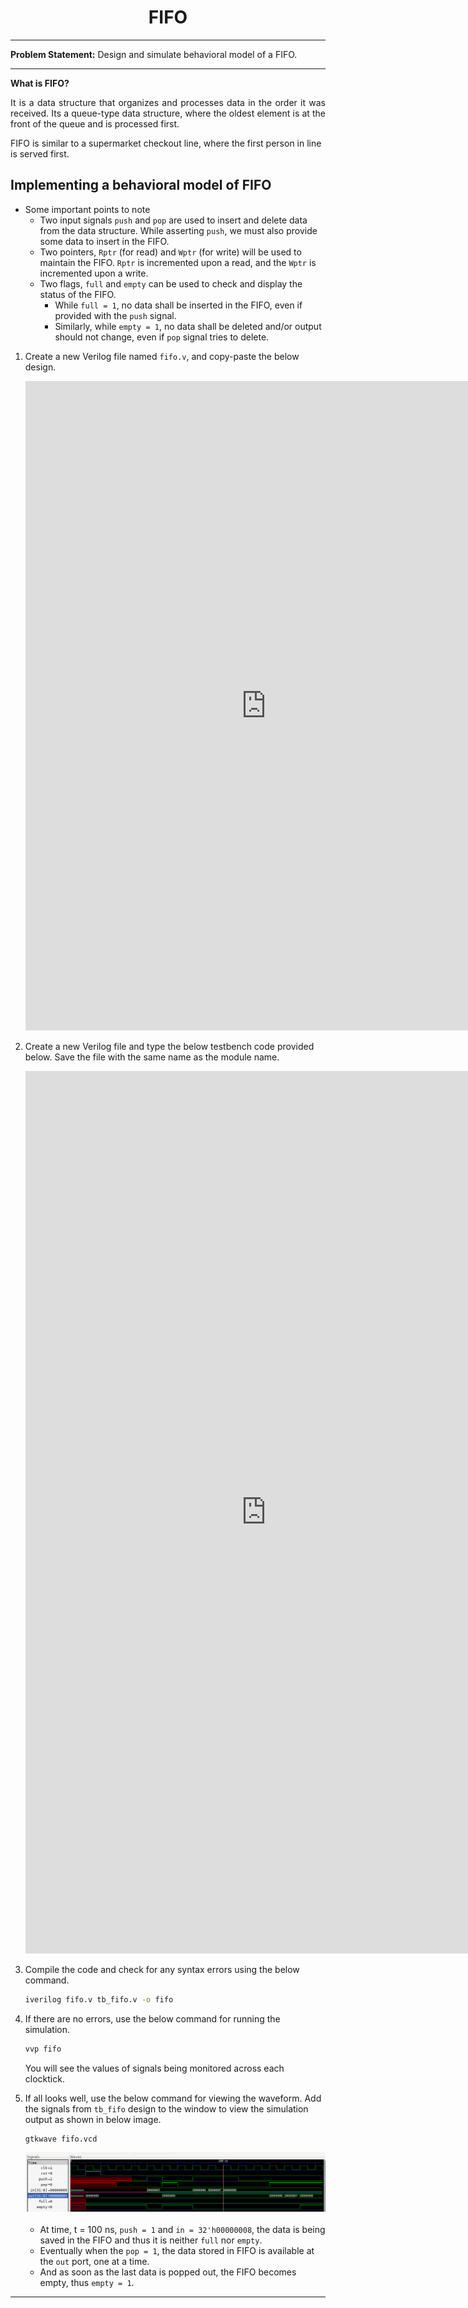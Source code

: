 <center>
  <h1>FIFO</h1>
</center>

---

**Problem Statement:** Design and simulate behavioral model of a FIFO.

---

**What is FIFO?**

<div align="justify">
It is a data structure that organizes and processes data in the order it was received. Its a queue-type data structure, where the oldest element is at the front of the queue and is processed first.
</div>

FIFO is similar to a supermarket checkout line, where the first person in line is served first.

## Implementing a behavioral model of FIFO

- Some important points to note
    - Two input signals `push` and `pop` are used to insert and delete data from the data structure. While asserting `push`, we must also provide some data to insert in the FIFO.
    - Two pointers, `Rptr` (for read) and `Wptr` (for write) will be used to maintain the FIFO. `Rptr` is incremented upon a read, and the `Wptr` is incremented upon a write.
    - Two flags, `full` and `empty` can be used to check and display the status of the FIFO.
        - While `full = 1`, no data shall be inserted in the FIFO, even if provided with the `push` signal.
        - Similarly, while `empty = 1`, no data shall be deleted and/or output should not change, even if `pop` signal tries to delete.

1. Create a new Verilog file named `fifo.v`, and copy-paste the below design.

    <center>
    <iframe
        src="https://carbon.now.sh/embed?bg=rgba%28171%2C+184%2C+195%2C+1%29&t=seti&wt=none&l=verilog&width=680&ds=true&dsyoff=0px&dsblur=0px&wc=false&wa=true&pv=9px&ph=9px&ln=false&fl=1&fm=Hack&fs=14px&lh=133%25&si=false&es=2x&wm=false&code=module%2520fifo%2520%2523%28parameter%2520DATAWIDTH%2520%253D%252032%252C%2520ADDWIDTH%2520%253D%25204%252C%2520DEPTH%2520%253D%252016%29%250A%2520%2520%2509%2509%2509%2509%28clk%252C%2520rst%252C%2520in%252C%2520out%252C%2520push%252C%2520pop%252C%2520full%252C%2520empty%29%253B%250A%250Ainput%2520clk%253B%250Ainput%2520rst%253B%250A%250Ainput%2520push%253B%250Ainput%2520pop%253B%250A%250Ainput%2520%255BDATAWIDTH-1%253A0%255D%2520in%253B%250Aoutput%2520reg%2520%255BDATAWIDTH-1%253A0%255D%2520out%253B%250A%250Aoutput%2520full%253B%250Aoutput%2520empty%253B%250A%250Awire%2520WrVld%253B%250Awire%2520RdVld%253B%250A%250Areg%2520%255BADDWIDTH-1%253A0%255D%2520Wptr%253B%250Areg%2520%255BADDWIDTH-1%253A0%255D%2520Rptr%253B%250Areg%2520%255BDATAWIDTH-1%253A0%255D%2520fifo%2520%255BDEPTH-1%253A0%255D%253B%250A%250Aassign%2520WrVld%2520%253D%2520%28%28%7Efull%29%2520%2526%2520push%29%253B%250Aassign%2520RdVld%2520%253D%2520%28%28%7Eempty%29%2520%2526%2520pop%29%253B%250A%250Aalways%2520%2540%28posedge%2520clk%29%2520begin%250A%2520%2520if%2520%28rst%29%2520begin%250A%2520%2520%2520%2520Wptr%2520%253C%253D%25200%253B%250A%2520%2520%2520%2520Rptr%2520%253C%253D%25200%253B%250A%2520%2520%2520%2520out%2520%2520%253C%253D%25200%253B%250A%2520%2520end%250Aend%250A%250A%252F%252F%2520To%2520write%2520data%2520to%2520FIFO%250Aalways%2520%2540%28posedge%2520clk%29%2520begin%250A%2520%2520if%2520%28WrVld%29begin%250A%2520%2520%2520%2520fifo%255BWptr%255D%2520%253C%253D%2520in%253B%250A%2520%2520%2520%2520Wptr%2520%253C%253D%2520Wptr%2520%252B%25201%253B%250A%2520%2520end%250Aend%250A%250A%252F%252F%2520To%2520read%2520data%2520from%2520FIFO%250Aalways%2520%2540%28posedge%2520clk%29%2520begin%250A%2520%2520if%2520%28RdVld%29%2520begin%250A%2520%2520%2520%2520out%2520%253C%253D%2520fifo%255BRptr%255D%253B%250A%2520%2520%2520%2520Rptr%2520%253C%253D%2520Rptr%2520%252B%25201%253B%250A%2520%2520end%250Aend%250A%250Aassign%2520full%2520%253D%2520%28%28Wptr%2520%252B%25201%27b1%29%2520%253D%253D%2520Rptr%29%253B%250Aassign%2520empty%2520%253D%2520%28Wptr%2520%253D%253D%2520Rptr%29%253B%250A%250Aendmodule"
        style="width: 769px; height: 1039px; border:0; transform: scale(1); overflow:hidden;"
        sandbox="allow-scripts allow-same-origin">
    </iframe>
    </center>

2. Create a new Verilog file and type the below testbench code provided below. Save the file with the same name as the module name.

    <center>
    <iframe
        src="https://carbon.now.sh/embed?bg=rgba%28171%2C+184%2C+195%2C+1%29&t=seti&wt=none&l=verilog&width=680&ds=true&dsyoff=0px&dsblur=0px&wc=false&wa=true&pv=9px&ph=9px&ln=false&fl=1&fm=Hack&fs=14px&lh=133%25&si=false&es=2x&wm=false&code=%2560timescale%25201ns%252F1ps%250Amodule%2520tb_fifo%253B%250A%250Aparameter%2520DATAWIDTH%2520%253D%252032%253B%250Aparameter%2520ADDWIDTH%2520%253D%25204%253B%250Aparameter%2520DEPTH%2520%253D%252016%253B%250A%250Areg%2520clk%253B%250Areg%2520rst%253B%250A%250Areg%2520push%253B%250Areg%2520pop%253B%250A%250Awire%2520full%253B%250Awire%2520empty%253B%250A%250Areg%2520%255BDATAWIDTH-1%253A0%255D%2520in%253B%250Awire%2520%255BDATAWIDTH-1%253A0%255D%2520out%253B%250A%250Ainitial%2520begin%250A%2520%2520%2520%2520%2524display%28%2522time%255Ct%252C%2520clk%255Ct%2520rst%255Ct%252C%2520in%255Ct%252C%2520out%255Ct%2520%2522%29%253B%250A%2520%2520%2520%2520%2524monitor%2520%28%2522%2525g%255Ct%2520%2525b%255Ct%2520%2520%2520%2525b%255Ct%2520%2520%2520%2520%2525d%255Ct%2520%2520%2520%2520%2520%2520%2525d%255Ct%2520%2520%2520%2522%252C%250A%2520%2520%2520%2520%2520%2520%2520%2520%2520%2520%2520%2520%2520%2520%2520%2520%2524time%252C%2520clk%252C%2520rst%252C%2520in%252C%2520out%29%253B%250A%250A%2520%2520%2520%2520clk%2520%253D%25201%253B%250A%2520%2520%2520%2520rst%2520%253D%25200%253B%250A%250A%2520%2520%2520%2520%252310%2520rst%2520%253D%25201%253B%250A%2520%2520%2520%2520%252310%2520rst%2520%253D%25200%253B%250A%2520%2520%2520%2520%252310%2520pop%2520%253D%25200%253B%250A%2520%2520%2520%2520%252310%2520push%2520%253D%25200%253B%250A%250A%2520%2520%2520%2520%252310%2520in%2520%253D%25205%253B%250A%2520%2520%2520%2520push%2520%253D%25201%253B%250A%250A%2520%2520%2520%2520%252310%2520push%2520%253D%25200%253B%250A%2520%2520%2520%2520pop%2520%253D%25201%253B%250A%2520%2520%2520%2520%252310%2520pop%2520%253D%25200%253B%250A%250A%2520%2520%2520%2520%252310%2520in%2520%253D%25206%253B%250A%2520%2520%2520%2520push%2520%253D%25201%253B%250A%250A%2520%2520%2520%2520%252310%2520in%2520%253D%25207%253B%250A%2520%2520%2520%2520push%2520%253D%25201%253B%250A%250A%2520%2520%2520%2520%252310%2520in%2520%253D%25208%253B%250A%2520%2520%2520%2520push%2520%253D%25201%253B%250A%250A%2520%2520%2520%2520%252310%2520push%2520%253D%25200%253B%250A%250A%2520%2520%2520%2520%252310%2520push%2520%253D%25200%253B%250A%2520%2520%2520%2520%252310%2520pop%2520%253D%25201%253B%250A%2520%2520%2520%2520%252310%2520pop%2520%253D%25201%253B%250A%2520%2520%2520%2520%252310%2520pop%2520%253D%25201%253B%250A%250A%2520%2520%2520%2520%252310%250A%2520%2520%2520%2520%25235%2520%2524finish%253B%250Aend%250A%250Aalways%2520begin%250A%2520%2520%2520%2520%25235%2520clk%2520%253D%2520%7Eclk%253B%250Aend%250A%250Afifo%2520%2523%28.DATAWIDTH%28DATAWIDTH%29%252C%2520.ADDWIDTH%28ADDWIDTH%29%252C%2520.DEPTH%28DEPTH%29%29%250A%2520%2520%2509%2509dut%2520%28.clk%28clk%29%252C%2520.rst%28rst%29%252C%2520.in%28in%29%252C%2520.out%28out%29%252C%2520.push%28push%29%252C%250A%2520%2520%2520%2520%2520%2520%2520%2509%2509%2509.pop%28pop%29%252C%2520.full%28full%29%252C%2520.empty%28empty%29%29%253B%250A%250Ainitial%2520begin%250A%2520%2520%2520%2520%2524dumpfile%2520%28%2522fifo.vcd%2522%29%253B%250A%2520%2520%2520%2520%2524dumpvars%2520%281%252C%2520tb_fifo%29%253B%250Aend%250A%250Aendmodule"
        style="width: 769px; height: 1412px; border:0; transform: scale(1); overflow:hidden;"
        sandbox="allow-scripts allow-same-origin">
    </iframe>
    </center>

3. Compile the code and check for any syntax errors using the below command.
    ```bash
    iverilog fifo.v tb_fifo.v -o fifo
    ```

4. If there are no errors, use the below command for running the simulation.
    ```bash
    vvp fifo
    ```
    You will see the values of signals being monitored across each clocktick.

5. If all looks well, use the below command for viewing the waveform. Add the signals from `tb_fifo` design to the window to view the simulation output as shown in below image.
    ```bash
    gtkwave fifo.vcd
    ```

    <div align="center">
        <img src="https://raw.githubusercontent.com/kalindkaria/mdbook-assets/main/cs6102_spring2024-25/resources/digital_circuits/fifo/fifo_sim_output.png">
    </div>
    <br>

    - At time, t = 100 ns, `push = 1` and `in = 32'h00000008`, the data is being saved in the FIFO and thus it is neither `full` nor `empty`.
    - Eventually when the `pop = 1`, the data stored in FIFO is available at the `out` port, one at a time.
    - And as soon as the last data is popped out, the FIFO becomes empty, thus `empty = 1`.

---
